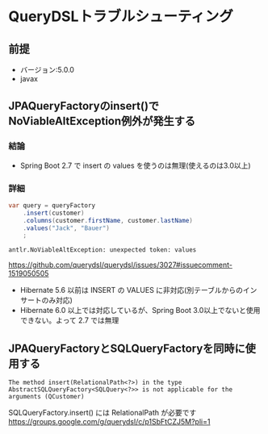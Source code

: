 # QueryDSLトラブルシューティング

## 前提
- バージョン:5.0.0
- javax

## JPAQueryFactoryのinsert()でNoViableAltException例外が発生する
### 結論
- Spring Boot 2.7 で insert の values を使うのは無理(使えるのは3.0以上)
### 詳細
```java
var query = queryFactory
    .insert(customer)
    .columns(customer.firstName, customer.lastName)
    .values("Jack", "Bauer")
    ;
```
```
antlr.NoViableAltException: unexpected token: values
```
https://github.com/querydsl/querydsl/issues/3027#issuecomment-1519050505
- Hibernate 5.6 以前は INSERT の VALUES に非対応(別テーブルからのインサートのみ対応)
- Hibernate 6.0 以上では対応しているが、Spring Boot 3.0以上でないと使用できない。よって 2.7 では無理

## JPAQueryFactoryとSQLQueryFactoryを同時に使用する
```
The method insert(RelationalPath<?>) in the type AbstractSQLQueryFactory<SQLQuery<?>> is not applicable for the arguments (QCustomer)
```
SQLQueryFactory.insert() には RelationalPath が必要です  
https://groups.google.com/g/querydsl/c/p1SbFtCZJ5M?pli=1

